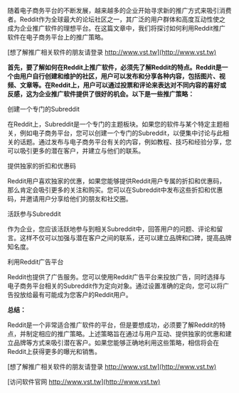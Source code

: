 随着电子商务平台的不断发展，越来越多的企业开始寻求新的推广方式来吸引消费者。Reddit作为全球最大的论坛社区之一，其广泛的用户群体和高度互动性使之成为企业推广软件的理想平台。在这篇文章中，我们将探讨如何利用Reddit推广软件在电子商务平台上的推广策略。

[想了解推广相关软件的朋友请登录 http://www.vst.tw](http://www.vst.tw)

**首先，要了解如何在Reddit上推广软件，必须先了解Reddit的特点。Reddit是一个由用户自行创建和维护的社区，用户可以发布和分享各种内容，包括图片、视频、文章等。在Reddit上，用户可以通过投票和评论来表达对不同内容的喜好或反感，这为企业推广软件提供了很好的机会。以下是一些推广策略：**

创建一个专门的Subreddit

在Reddit上，Subreddit是一个专门的主题板块。如果您的软件与某个特定主题相关，例如电子商务平台，您可以创建一个专门的Subreddit，以便集中讨论与此相关的话题。通过发布与电子商务平台有关的内容，例如教程、技巧和经验分享，您可以吸引更多的潜在客户，并建立与他们的联系。

提供独家的折扣和优惠码

Reddit用户喜欢独家的优惠，如果您能够提供Reddit用户专属的折扣和优惠码，那么肯定会吸引更多的关注和购买。您可以在Subreddit中发布这些折扣和优惠码，并邀请用户分享给他们的朋友和社交圈。

活跃参与Subreddit

作为企业，您应该活跃地参与到相关Subreddit中，回答用户的问题、评论和留言。这样不仅可以加强与潜在客户之间的联系，还可以建立品牌和口碑，提高品牌知名度。

利用Reddit广告平台

Reddit也提供了广告服务。您可以使用Reddit广告平台来投放广告，同时选择与电子商务平台相关的Subreddit作为定向对象。通过设置准确的定向，您可以将广告投放给最有可能成为您客户的Reddit用户。

**总结：**

Reddit是一个非常适合推广软件的平台，但是要想成功，必须要了解Reddit的特点，并制定相应的推广策略。上述策略旨在通过与用户互动、提供独家的优惠和建立品牌等方式来吸引潜在客户。如果您能够正确地利用这些策略，相信将会在Reddit上获得更多的曝光和销售。

[想了解推广相关软件的朋友请登录 http://www.vst.tw](http://www.vst.tw)


[访问软件官网 http://www.vst.tw](http://www.vst.tw)
